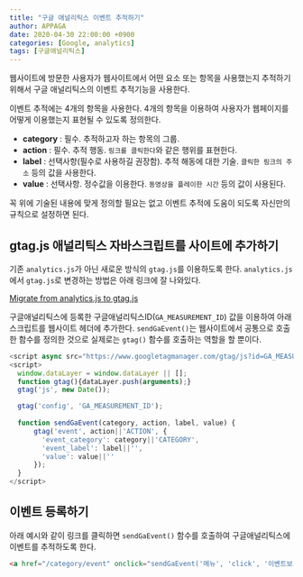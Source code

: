 ```yaml
---
title: "구글 애널리틱스 이벤트 추적하기"
author: APPAGA
date: 2020-04-30 22:00:00 +0900
categories: [Google, analytics]
tags: [구글애널리틱스]
---
```


웹사이트에 방문한 사용자가 웹사이트에서 어떤 요소 또는 항목을 사용했는지 추적하기 위해서 구글 애널리틱스의 이벤트 추적기능을 사용한다.

이벤트 추적에는 4개의 항목을 사용한다. 
4개의 항목을 이용하여 사용자가 웹페이지를 어떻게 이용했는지 표현될 수 있도록 정의한다.

* __**category**__ : 필수. 추적하고자 하는 항목의 그룹.
* __**action**__   : 필수. 추적 행동. `링크를 클릭한다`와 같은 행위를 표현한다.
* __**label**__    : 선택사항(필수로 사용하길 권장함). 추적 해동에 대한 기술. `클릭한 링크의 주소` 등의 값을 사용한다.
* __**value**__    : 선택사항. 정수값을 이용한다. `동영상을 플레이한 시간` 등의 값이 사용된다.

꼭 위에 기술된 내용에 맞게 정의할 필요는 없고 이벤트 추적에 도움이 되도록 자신만의 규칙으로 설정하면 된다.

## gtag.js 애널리틱스 자바스크립트를 사이트에 추가하기

기존 `analytics.js`가 아닌 새로운 방식의 `gtag.js`를 이용하도록 한다.
`analytics.js`에서 `gtag.js`로 변경하는 방법은 아래 링크에 잘 나와있다.

[Migrate from analytics.js to gtag.js](https://developers.google.com/analytics/devguides/collection/gtagjs/migration)

구글애널리틱스에 등록한 구글애널리틱스ID(`GA_MEASUREMENT_ID`) 값을 이용하여 아래 스크립트를 웹사이트 헤더에 추가한다.
`sendGaEvent()`는 웹사이트에서 공통으로 호출한 함수를 정의한 것으로 실제로는 `gtag()` 함수를 호출하는 역할을 할 뿐이다.

```javascript
<script async src="https://www.googletagmanager.com/gtag/js?id=GA_MEASUREMENT_ID"></script>
<script>
  window.dataLayer = window.dataLayer || [];
  function gtag(){dataLayer.push(arguments);}
  gtag('js', new Date());

  gtag('config', 'GA_MEASUREMENT_ID');
  
  function sendGaEvent(category, action, label, value) {
	  gtag('event', action||'ACTION', {
		'event_category': category||'CATEGORY',
		'event_label': label||'',
		'value': value||''
	  });
  }
</script>
```

## 이벤트 등록하기

아래 예시와 같이 링크를 클릭하면 `sendGaEvent()` 함수를 호출하여 구글애널리틱스에 이벤트를 추적하도록 한다.

```html
<a href="/category/event" onclick="sendGaEvent('메뉴', 'click', '이벤트보기')">이벤트보기</a>
```

